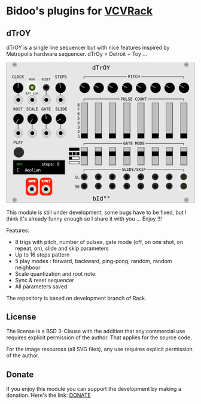 # Bidoo's plugins for [VCVRack](https://vcvrack.com) 

## dTrOY 

dTrOY is a single line sequencer but with nice features inspired by Metropolis hardware sequencer.
dTrOy = Detroit + Toy ... 

![dTrOY](/images/dTrOY.png?raw=true "dTrOY")

This module is still under development, some bugs have to be fixed, but I think it's already funny enough so I share it with you ... Enjoy !!! 

Features:
- 8 trigs with pitch, number of pulses, gate mode (off, on one shot, on repeat, on), slide and skip parameters
- Up to 16 steps pattern
- 5 play modes : forward, backward, ping-pong, random, random neighbour
- Scale quantization and root note
- Sync & reset sequencer
- All parameters saved

The repository is based on development branch of Rack.

## License

The license is a BSD 3-Clause with the addition that any commercial use requires explicit permission of the author. That applies for the source code.

For the image resources (all SVG files), any use requires explicit permission of the author.

## Donate

If you enjoy this module you can support the development by making a donation. Here's the link: [DONATE](https://paypal.me/sebastienbouffier)
